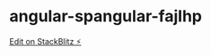 # angular-spangular-fajlhp

[Edit on StackBlitz ⚡️](https://stackblitz.com/edit/angular-spangular-fajlhp)